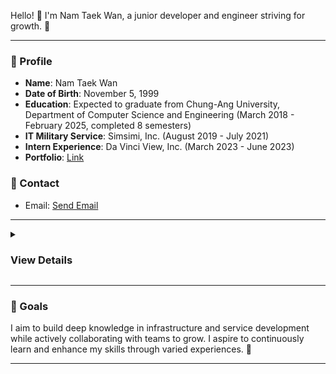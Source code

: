 Hello! 👋 I'm Nam Taek Wan, a junior developer and engineer striving for growth. 🌱

---

### 👤 Profile
- **Name**: Nam Taek Wan
- **Date of Birth**: November 5, 1999
- **Education**: Expected to graduate from Chung-Ang University, Department of Computer Science and Engineering (March 2018 - February 2025, completed 8 semesters)
- **IT Military Service**: Simsimi, Inc. (August 2019 - July 2021)
- **Intern Experience**: Da Vinci View, Inc. (March 2023 - June 2023)
- **Portfolio**: [Link](https://1105nam.notion.site/) 

### 💌 Contact
- Email: [Send Email](mailto:1105nam@naver.com) 

---

<details>
<summary><h3>View Details</h3></summary>
    
### 🛠️ Skills

- **Proficient**:
    - Android (Kotlin)
    - JavaScript
    - Java

- **Intermediate**:
    - HTML/CSS
    - Python
    - Git
    - Redmine
    
- **Familiar**:
    - C/C++
    - C#

---

### 🎓 Certifications
- 정보처리기능사 (Obtained December 26, 2016)
- GTQ 1급 (Obtained July 14, 2017)
- 정보기기운용기능사 (Obtained July 5, 2017)
- [TOPCIT](https://www.topcit.or.kr/) score of 620 (Obtained November 27, 2023)
- 정보처리기사 (Expected June 18, 2024)

---

### 🌍 Interests
- **Related to Development**:
    - Infrastructure
    - IoT
    - App and Web Development
    - Server Development

- **Other Interests**:
    - DIY (3D printing, woodworking, etc.)
    - Flight simulation

---

### 🎉 Achievements
- Encouragement Award at the 32nd Korea Olympiad in Informatics (2015)
- Working scholarships and service scholarships from Chung-Ang University (Various projects executed)

---

### 🤖 Project Experience
- **[Polling App Development](https://github.com/1105nam/polling-client)**: Client app development and various feature implementations
- **CCTV Integration System Development**: Overall planning and maintenance of the system
- **Server Setup and Maintenance**: Experience in setting up and leveraging servers for various organizational purposes

</details>

---

### 🌟 Goals
I aim to build deep knowledge in infrastructure and service development while actively collaborating with teams to grow. I aspire to continuously learn and enhance my skills through varied experiences. 🤝

---
